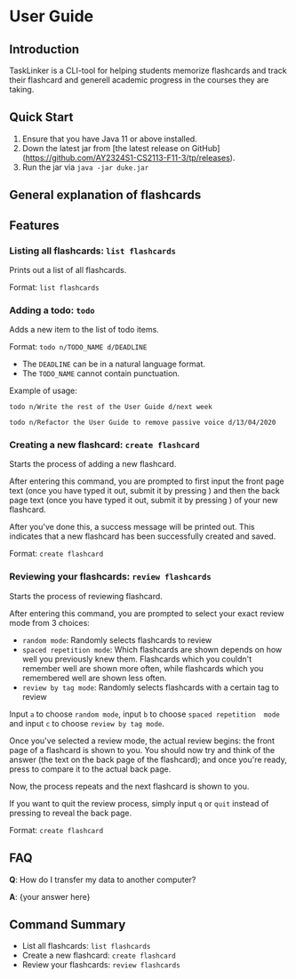 # User Guide

## Introduction

TaskLinker is a CLI-tool for helping students memorize flashcards and track 
their flashcard and generell academic progress in the courses they are taking.

## Quick Start

1. Ensure that you have Java 11 or above installed.
1. Down the latest jar from [the latest release on GitHub]
   (https://github.com/AY2324S1-CS2113-F11-3/tp/releases).
1. Run the jar via `java -jar duke.jar`

## General explanation of flashcards



## Features

### Listing all flashcards: `list flashcards`

Prints out a list of all flashcards.

Format: `list flashcards`

### Adding a todo: `todo`
Adds a new item to the list of todo items.

Format: `todo n/TODO_NAME d/DEADLINE`

* The `DEADLINE` can be in a natural language format.
* The `TODO_NAME` cannot contain punctuation.

Example of usage:

`todo n/Write the rest of the User Guide d/next week`

`todo n/Refactor the User Guide to remove passive voice d/13/04/2020`

### Creating a new flashcard: `create flashcard`

Starts the process of adding a new flashcard.

After entering this command, you are prompted to first input the front page 
text (once you have typed it out, submit it by pressing <ENTER>) and then the 
back page text (once you have typed it out, submit it by pressing <ENTER>) of 
your new flashcard.

After you've done this, a success message will be printed out. This 
indicates that a new flashcard has been successfully created and saved.

Format: `create flashcard`

### Reviewing your flashcards: `review flashcards`

Starts the process of reviewing flashcard.

After entering this command, you are prompted to select your exact review 
mode from 3 choices:

- `random mode`: Randomly selects flashcards to review
- `spaced repetition mode`: Which flashcards are shown depends on how well 
  you previously knew them. Flashcards which you couldn't remember well are 
  shown more often, while flashcards which you remembered well are shown 
  less often.
- `review by tag mode`: Randomly selects flashcards with a certain tag to review

Input `a` to choose `random mode`, input `b` to choose `spaced repetition 
mode` and input `c` to choose `review by tag mode`.

Once you've selected a review mode, the actual review begins: the front page 
of a flashcard is shown to you. You should now try and think of the answer 
(the text on the back page of the flashcard); and once you're ready, press 
<ENTER> to compare it to the actual back page.

Now, the process repeats and the next flashcard is shown to you.

If you want to quit the review process, simply input `q` or `quit` instead 
of pressing <ENTER> to reveal the back page.

Format: `create flashcard`

## FAQ

**Q**: How do I transfer my data to another computer? 

**A**: {your answer here}

## Command Summary

* List all flashcards: `list flashcards`
* Create a new flashcard: `create flashcard`
* Review your flashcards: `review flashcards`
